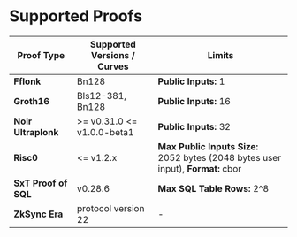# Supported Proofs

| Proof Type           | Supported Versions / Curves  | Limits                                                                           |
| -------------------- | ---------------------------- | -------------------------------------------------------------------------------- |
| **Fflonk**           | Bn128                        | **Public Inputs:** 1                                                             |
| **Groth16**          | Bls12-381, Bn128             | **Public Inputs:** 16                                                            |
| **Noir Ultraplonk**  | >= v0.31.0 \<\= v1.0.0-beta1 | **Public Inputs:** 32                                                            |
| **Risc0**            | \<\= v1.2.x                  | **Max Public Inputs Size:** 2052 bytes (2048 bytes user input), **Format:** cbor |
| **SxT Proof of SQL** | v0.28.6                      | **Max SQL Table Rows:** 2^8                                                      |
| **ZkSync Era**       | protocol version 22          | -                                                                                |